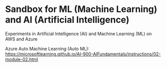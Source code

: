 # Sandbox for ML (Machine Learning) and AI (Artificial Intelligence)
Experiments in Artificial Intelligence (AI) and Machine Learning (ML) on AWS and Azure

Azure Auto Machine Learning (Auto ML): https://microsoftlearning.github.io/AI-900-AIFundamentals/instructions/02-module-02.html
